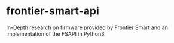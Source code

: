 # frontier-smart-api
 In-Depth research on firmware provided by Frontier Smart and an implementation of the FSAPI in Python3. 
